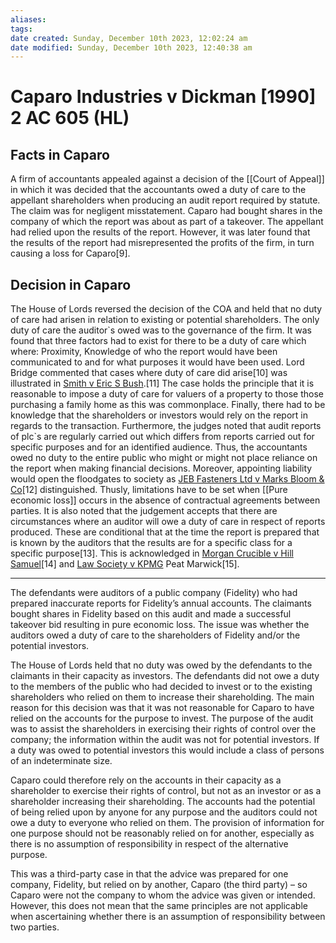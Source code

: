 ```yaml
---
aliases: 
tags: 
date created: Sunday, December 10th 2023, 12:02:24 am
date modified: Sunday, December 10th 2023, 12:40:38 am
---
```


# Caparo Industries v Dickman [1990] 2 AC 605 (HL)

## Facts in Caparo

A firm of accountants appealed against a decision of the [[Court of Appeal]] in which it was decided that the accountants owed a duty of care to the appellant shareholders when producing an audit report required by statute. The claim was for negligent misstatement. Caparo had bought shares in the company of which the report was about as part of a takeover. The appellant had relied upon the results of the report. However, it was later found that the results of the report had misrepresented the profits of the firm, in turn causing a loss for Caparo[9].

## Decision in Caparo

The House of Lords reversed the decision of the COA and held that no duty of care had arisen in relation to existing or potential shareholders. The only duty of care the auditor\`s owed was to the governance of the firm. It was found that three factors had to exist for there to be a duty of care which where: Proximity, Knowledge of who the report would have been communicated to and for what purposes it would have been used. Lord Bridge commented that cases where duty of care did arise[10] was illustrated in [Smith v Eric S Bush](https://www.lawteacher.net/cases/smith-v-eric-bush.php).[11] The case holds the principle that it is reasonable to impose a duty of care for valuers of a property to those those purchasing a family home as this was commonplace. Finally, there had to be knowledge that the shareholders or investors would rely on the report in regards to the transaction. Furthermore, the judges noted that audit reports of plc\`s are regularly carried out which differs from reports carried out for specific purposes and for an identified audience. Thus, the accountants owed no duty to the entire public who might or might not place reliance on the report when making financial decisions. Moreover, appointing liability would open the floodgates to society as [JEB Fasteners Ltd v Marks Bloom & Co](https://www.lawteacher.net/cases/jeb-fasteners-v-marks-bloom.php)[12] distinguished. Thusly, limitations have to be set when [[Pure economic loss]] occurs in the absence of contractual agreements between parties. It is also noted that the judgement accepts that there are circumstances where an auditor will owe a duty of care in respect of reports produced. These are conditional that at the time the report is prepared that is known by the auditors that the results are for a specific class for a specific purpose[13]. This is acknowledged in [Morgan Crucible v Hill Samuel](https://www.lawteacher.net/cases/morgan-crucible-v-hill-samuel.php)[14] and [Law Society v KPMG](https://www.lawteacher.net/cases/law-society-v-kpmg.php) Peat Marwick[15].

---

The defendants were auditors of a public company (Fidelity) who had prepared inaccurate reports for Fidelity’s annual accounts. The claimants bought shares in Fidelity based on this audit and made a successful takeover bid resulting in pure economic loss. The issue was whether the auditors owed a duty of care to the shareholders of Fidelity and/or the potential investors.

The House of Lords held that no duty was owed by the defendants to the claimants in their capacity as investors. The defendants did not owe a duty to the members of the public who had decided to invest or to the existing shareholders who relied on them to increase their shareholding. The main reason for this decision was that it was not reasonable for Caparo to have relied on the accounts for the purpose to invest. The purpose of the audit was to assist the shareholders in exercising their rights of control over the company; the information within the audit was not for potential investors. If a duty was owed to potential investors this would include a class of persons of an indeterminate size.

Caparo could therefore rely on the accounts in their capacity as a shareholder to exercise their rights of control, but not as an investor or as a shareholder increasing their shareholding. The accounts had the potential of being relied upon by anyone for any purpose and the auditors could not owe a duty to everyone who relied on them. The provision of information for one purpose should not be reasonably relied on for another, especially as there is no assumption of responsibility in respect of the alternative purpose.

This was a third-party case in that the advice was prepared for one company, Fidelity, but relied on by another, Caparo (the third party) – so Caparo were not the company to whom the advice was given or intended. However, this does not mean that the same principles are not applicable when ascertaining whether there is an assumption of responsibility between two parties.
